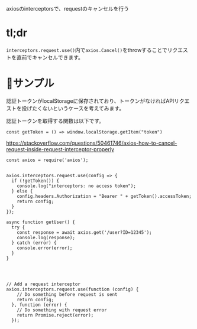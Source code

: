 axiosのinterceptorsで、requestのキャンセルを行う


# tl;dr
`interceptors.request.use()`内で`axios.Cancel()`をthrowすることでリクエストを直前でキャンセルできます。

# 🚀サンプル
認証トークンがlocalStorageに保存されており、トークンがなければAPIリクエストを投げたくないというケースを考えてみます。

認証トークンを取得する関数は以下です。
```
const getToken = () => window.localStorage.getItem("token")
```





https://stackoverflow.com/questions/50461746/axios-how-to-cancel-request-inside-request-interceptor-properly




```
const axios = require('axios');


axios.interceptors.request.use(config => {
  if (!getToken()) {
    console.log("interceptors: no access token");
  } else {
    config.headers.Authorization = "Bearer " + getToken().accessToken;
    return config;
  }
});
```

```
async function getUser() {
  try {
    const response = await axios.get('/user?ID=12345');
    console.log(response);
  } catch (error) {
    console.error(error);
  }
}
```


```



// Add a request interceptor
axios.interceptors.request.use(function (config) {
    // Do something before request is sent
    return config;
  }, function (error) {
    // Do something with request error
    return Promise.reject(error);
  });

```